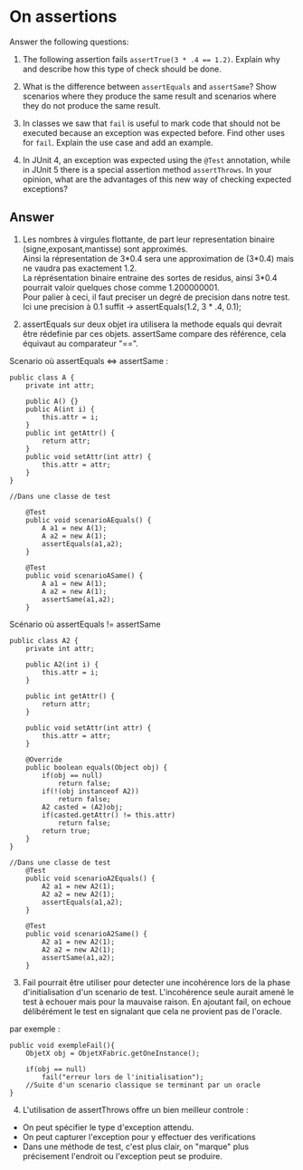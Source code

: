 # On assertions

Answer the following questions:

1. The following assertion fails `assertTrue(3 * .4 == 1.2)`. Explain why and describe how this type of check should be done.

2. What is the difference between `assertEquals` and `assertSame`? Show scenarios where they produce the same result and scenarios where they do not produce the same result.

3. In classes we saw that `fail` is useful to mark code that should not be executed because an exception was expected before. Find other uses for `fail`. Explain the use case and add an example.

4. In JUnit 4, an exception was expected using the `@Test` annotation, while in JUnit 5 there is a special assertion method `assertThrows`. In your opinion, what are the advantages of this new way of checking expected exceptions?

## Answer

1. Les nombres à virgules flottante, de part leur representation binaire (signe,exposant,mantisse) sont approximés.  
Ainsi la répresentation de 3\*0.4 sera une approximation de (3\*0.4) mais ne vaudra pas exactement 1.2.  
La réprésentation binaire entraine des sortes de residus, ainsi 3\*0.4 pourrait valoir quelques chose comme 1.200000001.  
Pour palier à ceci, il faut preciser un degré de precision dans notre test.  
Ici une precision à 0.1 suffit -> assertEquals(1.2, 3 \* .4, 0.1);  

2. assertEquals sur deux objet ira utilisera la methode equals qui devrait être rédefinie par ces objets.
assertSame compare des référence, cela équivaut au comparateur "==".

Scenario où assertEquals <=> assertSame : 
```
public class A {
	private int attr;
	
	public A() {}
	public A(int i) {
		this.attr = i;
	}
	public int getAttr() {
		return attr;
	}
	public void setAttr(int attr) {
		this.attr = attr;
	}
}

//Dans une classe de test

	@Test
	public void scenarioAEquals() {
		A a1 = new A(1);
		A a2 = new A(1);
		assertEquals(a1,a2);
	}
	
	@Test
	public void scenarioASame() {
		A a1 = new A(1);
		A a2 = new A(1);
		assertSame(a1,a2);
	}
```

Scénario où assertEquals != assertSame
```
public class A2 {
	private int attr;
	
	public A2(int i) {
		this.attr = i;
	}

	public int getAttr() {
		return attr;
	}

	public void setAttr(int attr) {
		this.attr = attr;
	}
	
	@Override
	public boolean equals(Object obj) {
		if(obj == null)
			return false;
		if(!(obj instanceof A2))
			return false;
		A2 casted = (A2)obj;
		if(casted.getAttr() != this.attr)
			return false;
		return true;
	}
}

//Dans une classe de test
	@Test
	public void scenarioA2Equals() {
		A2 a1 = new A2(1);
		A2 a2 = new A2(1);
		assertEquals(a1,a2);
	}
	
	@Test
	public void scenarioA2Same() {
		A2 a1 = new A2(1);
		A2 a2 = new A2(1);
		assertSame(a1,a2);
	}
```


3. Fail pourrait être utiliser pour detecter une incohérence lors de la phase d'initialisation d'un scenario de test.
L'incohérence seule aurait amené le test à echouer mais pour la mauvaise raison.
En ajoutant fail, on echoue délibérément le test en signalant que cela ne provient pas de l'oracle.

par exemple : 
```
public void exempleFail(){
	ObjetX obj = ObjetXFabric.getOneInstance();

	if(obj == null)
		fail("erreur lors de l'initialisation");
	//Suite d'un scenario classique se terminant par un oracle
}
```

4. L'utilisation de assertThrows offre un bien meilleur controle :
- On peut spécifier le type d'exception attendu.
- On peut capturer l'exception pour y effectuer des verifications
- Dans une méthode de test, c'est plus clair, on "marque" plus précisement l'endroit ou l'exception peut se produire.

